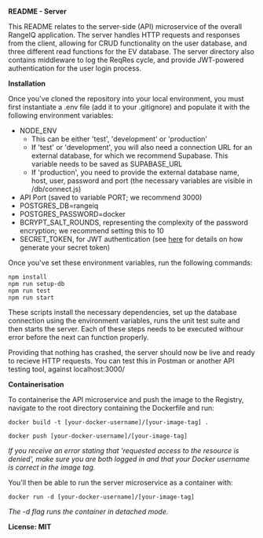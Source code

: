 **README - Server**

This README relates to the server-side (API) microservice of the overall RangeIQ application. The server handles HTTP requests and responses from the client, allowing for CRUD functionality on the user database, and three different read functions for the EV database. The server directory also contains middleware to log the ReqRes cycle, and provide JWT-powered authentication for the user login process.

**Installation**

Once you've cloned the repository into your local environment, you must first instantiate a .env file (add it to your .gitignore) and populate it with the following environment variables:

- NODE_ENV
    - This can be either 'test', 'development' or 'production'
    - If 'test' or 'development', you will also need a connection URL for an external database, for which we recommend Supabase. This variable needs to be saved as SUPABASE_URL
    - If 'production', you need to provide the external database name, host, user, password and port (the necessary variables are visible in /db/connect.js)
- API Port (saved to variable PORT; we recommend 3000)
- POSTGRES_DB=rangeiq
- POSTGRES_PASSWORD=docker
- BCRYPT_SALT_ROUNDS, representing the complexity of the password encryption; we recommend setting this to 10
- SECRET_TOKEN, for JWT authentication (see [here](https://dev.to/tkirwa/generate-a-random-jwt-secret-key-39j4) for details on how generate your secret token)

Once you've set these environment variables, run the following commands:

```
npm install
npm run setup-db
npm run test
npm run start
```

These scripts install the necessary dependencies, set up the database connection using the environment variables, runs the unit test suite and then starts the server. Each of these steps needs to be executed withour error before the next can function properly.

Providing that nothing has crashed, the server should now be live and ready to recieve HTTP requests. You can test this in Postman or another API testing tool, against localhost:3000/


**Containerisation**

To containerise the API microservice and push the image to the Registry, navigate to the root directory containing the Dockerfile and run:

```
docker build -t [your-docker-username]/[your-image-tag] .

docker push [your-docker-username]/[your-image-tag]
```

<i>If you receive an error stating that 'requested access to the resource is denied', make sure you are both logged in and that your Docker username is correct in the image tag.</i>

You'll then be able to run the server microservice as a container with:
```
docker run -d [your-docker-username]/[your-image-tag]
```
<i>The -d flag runs the container in detached mode.</i>


<b>License: MIT</b>